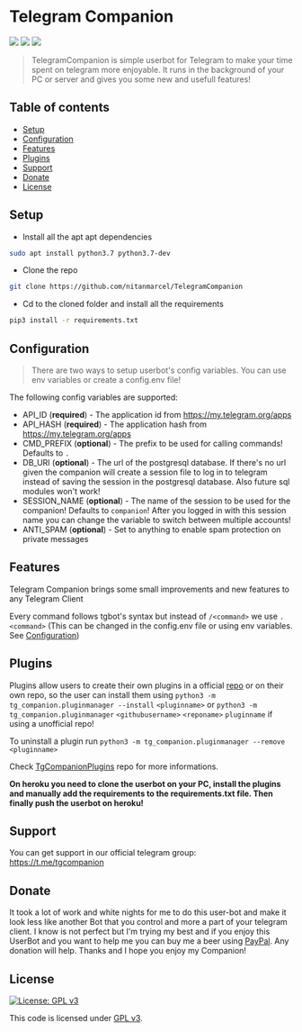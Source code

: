 # Telegram Companion

 ![](https://img.shields.io/github/forks/nitanmarcel/TelegramCompanionV2.svg?style=social) ![](https://img.shields.io/github/stars/nitanmarcel/TelegramCompanionV2.svg?style=social) ![](https://img.shields.io/github/watchers/nitanmarcel/TelegramCompanionV2.svg?style=social)
 

> TelegramCompanion is simple userbot for Telegram to make your time spent on telegram more enjoyable. It runs in the background of your PC or server and gives you some new and usefull features!

## Table of contents

-   [Setup](#Setup)
-   [Configuration](#Configuration)
-   [Features](#Features)
-   [Plugins](#Plugins)
-   [Support](#Support)
-   [Donate](#Donate)
-   [License](#License)


## Setup

- Install all the apt apt dependencies

```bash
sudo apt install python3.7 python3.7-dev
```

- Clone the repo

```bash
git clone https://github.com/nitanmarcel/TelegramCompanion
```

- Cd to the cloned folder and install all the requirements
```bash
pip3 install -r requirements.txt
```

## Configuration
> There are two ways to setup userbot's config variables. You can use env variables or create a config.env file!

The following config variables are supported:

- API_ID (**required**) - The application id from https://my.telegram.org/apps
- API_HASH (**required**) - The application hash from https://my.telegram.org/apps
- CMD_PREFIX (**optional**) - The prefix to be used for calling commands! Defaults to `.`
- DB_URI (**optional**) - The url of the postgresql database. If there's no url given the companion will create a session file to log in to telegram instead of saving the session in the postgresql database. Also future sql modules won't work!
- SESSION_NAME (**optional**) - The name of the session to be used for the companion! Defaults to `companion`! After you logged in with this session name you can change the variable to switch between multiple accounts!
- ANTI_SPAM (**optional**) - Set to anything to enable spam protection on private messages

## Features

Telegram Companion brings some small improvements and new features to any Telegram Client

Every command follows tgbot's syntax but instead of `/<command>` we use `.<command>` (This can be changed in the config.env file or using env variables. See [Configuration](#Configuration))

## Plugins

Plugins allow users to create their own plugins in a official [repo](https://github.com/nitanmarcel/TgCompanionPlugins) or on their own repo, so the user can install them using `python3 -m tg_companion.pluginmanager --install` `<pluginname>` or `python3 -m tg_companion.pluginmanager` `<githubusername>` `<reponame>` `pluginname` if using a unofficial repo!

To uninstall a plugin run `python3 -m tg_companion.pluginmanager --remove` `<pluginname>`

Check [TgCompanionPlugins](https://github.com/nitanmarcel/TgCompanionPlugins) repo for more informations.

**On heroku you need to clone the userbot on your PC, install the plugins and manually add the requirements to the requirements.txt file. Then finally push the userbot on heroku!**

## Support

You can get support in our official telegram group: https://t.me/tgcompanion

## Donate

It took a lot of work and white nights for me to do this user-bot and make it look less like another Bot that you control and more a part of your telegram client.
I know is not perfect but I'm trying my best and if you enjoy this UserBot and you want to help me you can buy me a beer using [PayPal](https://www.paypal.me/marcelalexandrunitan). Any donation will help. Thanks and I hope you enjoy my Companion!


## License
[![License: GPL v3](https://img.shields.io/badge/License-GPLv3-blue.svg)](https://www.gnu.org/licenses/gpl-3.0)

This code is licensed under [GPL v3](LICENSE).